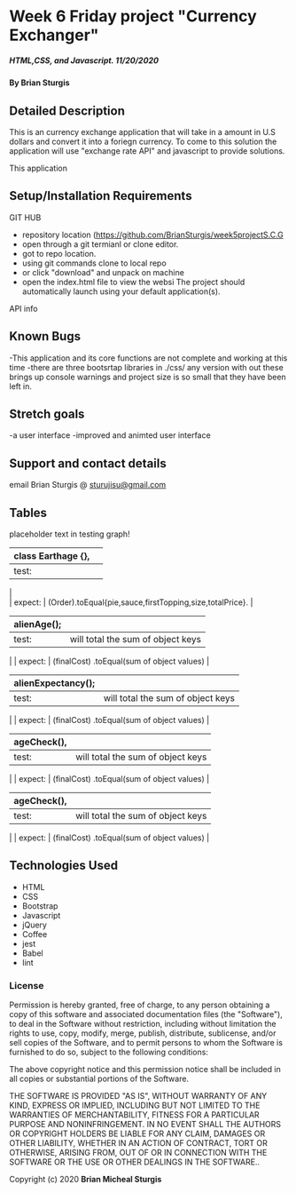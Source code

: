 # Week 6 Friday project "Currency Exchanger"

##### HTML,CSS, and Javascript.   11/20/2020

#### By **Brian Sturgis**


## Detailed Description

This is an currency exchange application that will take in a amount in U.S dollars and convert it into a foriegn currency.  To come to this solution the application will use "exchange rate API" and javascript to provide solutions.

This application


## Setup/Installation Requirements

GIT HUB 
- repository location (https://github.com/BrianSturgis/week5projectS.C.G
- open through a git termianl or clone editor.
- got to repo location.
- using git commands clone to local repo
- or click "download" and unpack on machine
- open the index.html file to view the websi
The project should automatically launch using your default application(s).

API info


## Known Bugs
  -This application and its core functions are not complete and working at this time
  -there are three bootsrtap libraries in ./css/ any version with out these brings up console warnings and project size is so small that they have been left in.  

## Stretch goals
  -a user interface
  -improved and animted user interface
  


## Support and contact details
email Brian Sturgis @ <sturujisu@gmail.com>


## Tables

placeholder text in testing graph!

| class Earthage {}, |  |
| ------| -----------|
| test:   |                         |
|  
| expect:  | (Order).toEqual{pie,sauce,firstTopping,size,totalPrice}. |



| alienAge(); |  |
| ------| -----------|
| test:   | will total the sum of object keys |
| 
| expect:  | (finalCost) .toEqual(sum of object values) |



| alienExpectancy(); |  |
| ------| -----------|
| test:   | will total the sum of object keys |
| 
| expect:  | (finalCost) .toEqual(sum of object values) |



| ageCheck(), |  |
| ------| -----------|
| test:   | will total the sum of object keys |
| 
| expect:  | (finalCost) .toEqual(sum of object values) |



| ageCheck(), |  |
| ------| -----------|
| test:   | will total the sum of object keys |
| 
| expect:  | (finalCost) .toEqual(sum of object values) |






## Technologies Used
* HTML
* CSS
* Bootstrap
* Javascript
* jQuery
* Coffee
* jest
* Babel
* lint
  


### License

Permission is hereby granted, free of charge, to any person obtaining a copy of this software and associated documentation files (the "Software"), to deal in the Software without restriction, including without limitation the rights to use, copy, modify, merge, publish, distribute, sublicense, and/or sell copies of the Software, and to permit persons to whom the Software is furnished to do so, subject to the following conditions:

The above copyright notice and this permission notice shall be included in all copies or substantial portions of the Software.

THE SOFTWARE IS PROVIDED "AS IS", WITHOUT WARRANTY OF ANY KIND, EXPRESS OR IMPLIED, INCLUDING BUT NOT LIMITED TO THE WARRANTIES OF MERCHANTABILITY, FITNESS FOR A PARTICULAR PURPOSE AND NONINFRINGEMENT. IN NO EVENT SHALL THE AUTHORS OR COPYRIGHT HOLDERS BE LIABLE FOR ANY CLAIM, DAMAGES OR OTHER LIABILITY, WHETHER IN AN ACTION OF CONTRACT, TORT OR OTHERWISE, ARISING FROM, OUT OF OR IN CONNECTION WITH THE SOFTWARE OR THE USE OR OTHER DEALINGS IN THE SOFTWARE..



Copyright (c) 2020 **Brian Micheal Sturgis**